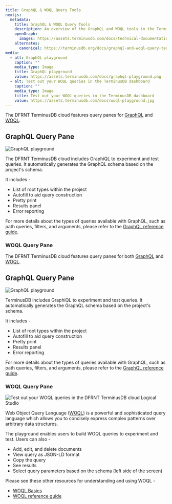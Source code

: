```yaml
---
title: GraphQL & WOQL Query Tools
nextjs:
  metadata:
    title: GraphQL & WOQL Query Tools
    description: An overview of the GraphQL and WOQL tools in the TerminusDB dashboard
    openGraph:
      images: https://assets.terminusdb.com/docs/technical-documentation-terminuscms-og.png
    alternates:
      canonical: https://terminusdb.org/docs/graphql-and-woql-query-terminuscms-tour/
media:
  - alt: GraphQL playground
    caption: ""
    media_type: Image
    title: GraphQL playground
    value: https://assets.terminusdb.com/docs/graphql-playground.png
  - alt: Test out your WOQL queries in the TerminusDB dashboard
    caption: ""
    media_type: Image
    title: Test out your WOQL queries in the TerminusDB dashboard
    value: https://assets.terminusdb.com/docs/woql-playground.jpg
---
```


The DFRNT TerminusDB cloud features query panes for [GraphQL](/docs/graphql-basics/) and [WOQL](/docs/woql-basics/).

## GraphQL Query Pane

![GraphQL playground](https://assets.terminusdb.com/docs/graphql-playground.png)

The DFRNT TerminusDB cloud includes GraphiQL to experiment and test queries. It automatically generates the GraphQL schema based on the project's schema.

It includes -

*   List of root types within the project
*   Autofill to aid query construction
*   Pretty print
*   Results panel
*   Error reporting

For more details about the types of queries available with GraphQL, such as path queries, filters, and arguments, please refer to the [GraphQL reference guide](/docs/graphql-query-reference/).

### WOQL Query Pane

The DFRNT TerminusDB cloud features query panes for both [GraphQL](/docs/graphql-basics/) and [WOQL](/docs/woql-basics/).

## GraphQL Query Pane

![GraphQL playground](https://assets.terminusdb.com/docs/graphql-playground.png)

TerminusDB includes GraphiQL to experiment and test queries. It automatically generates the GraphQL schema based on the project's schema.

It includes -

*   List of root types within the project
*   Autofill to aid query construction
*   Pretty print
*   Results panel
*   Error reporting

For more details about the types of queries available with GraphQL, such as path queries, filters, and arguments, please refer to the [GraphQL reference guide](/docs/graphql-query-reference/).

### WOQL Query Pane

![Test out your WOQL queries in the DFRNT TerminusDB cloud Logical Studio](https://assets.terminusdb.com/docs/woql-playground.jpg)

Web Object Query Language ([WOQL](/docs/woql-explanation/)) is a powerful and sophisticated query language which allows you to concisely express complex patterns over arbitrary data structures.

The playground enables users to build WOQL queries to experiment and test. Users can also -

*   Add, edit, and delete documents
*   View query as JSON-LD format
*   Copy the query
*   See results
*   Select query parameters based on the schema (left side of the screen)

Please see these other resources for understanding and using WOQL -

*   [WOQL Basics](/docs/woql-basics/)
*   [WOQL reference guide](/docs/woql-class-reference-guide/)